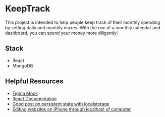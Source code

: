 # KeepTrack

This project is intended to help people keep track of their monthly spending by setting daily and monthly maxes. With the use of a monthly calendar and dashboard, you can spend your money more diligently!

## Stack

- React
- MongoDB

## Helpful Resources

- [Figma Mock](https://www.figma.com/file/fU5aCDbdgsqQP3U1bOcLiO/KeepTrack?type=design&node-id=0-1&mode=design&t=JagillFjn02A1F3d-0)
- [React Documentation](https://react.dev/learn)
- [Good post on persistent state with localstorage](https://blog.bitsrc.io/5-methods-to-persisting-state-between-page-reloads-in-react-8fc9abd3fa2f)
- [Editing websites on iPhone through localhost of computer](https://stackoverflow.com/questions/3132105/how-do-you-access-a-website-running-on-localhost-from-iphone-browser)
